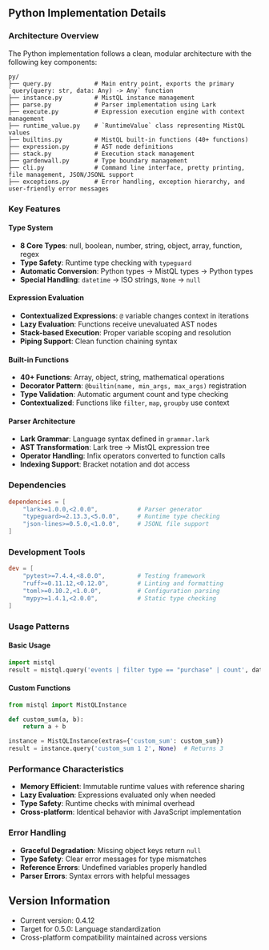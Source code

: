 ## Python Implementation Details

### Architecture Overview

The Python implementation follows a clean, modular architecture with the following key components:

```
py/
├── query.py            # Main entry point, exports the primary `query(query: str, data: Any) -> Any` function
├── instance.py         # MistQL instance management
├── parse.py            # Parser implementation using Lark
├── execute.py          # Expression execution engine with context management
├── runtime_value.py    # `RuntimeValue` class representing MistQL values
├── builtins.py         # MistQL built-in functions (40+ functions)
├── expression.py       # AST node definitions
├── stack.py            # Execution stack management
├── gardenwall.py       # Type boundary management
├── cli.py              # Command line interface, pretty printing, file management, JSON/JSONL support
├── exceptions.py       # Error handling, exception hierarchy, and user-friendly error messages
```

### Key Features

#### Type System
- **8 Core Types**: null, boolean, number, string, object, array, function, regex
- **Type Safety**: Runtime type checking with `typeguard`
- **Automatic Conversion**: Python types → MistQL types → Python types
- **Special Handling**: `datetime` → ISO strings, `None` → `null`

#### Expression Evaluation
- **Contextualized Expressions**: `@` variable changes context in iterations
- **Lazy Evaluation**: Functions receive unevaluated AST nodes
- **Stack-based Execution**: Proper variable scoping and resolution
- **Piping Support**: Clean function chaining syntax

#### Built-in Functions
- **40+ Functions**: Array, object, string, mathematical operations
- **Decorator Pattern**: `@builtin(name, min_args, max_args)` registration
- **Type Validation**: Automatic argument count and type checking
- **Contextualized**: Functions like `filter`, `map`, `groupby` use context

#### Parser Architecture
- **Lark Grammar**: Language syntax defined in `grammar.lark`
- **AST Transformation**: Lark tree → MistQL expression tree
- **Operator Handling**: Infix operators converted to function calls
- **Indexing Support**: Bracket notation and dot access

### Dependencies

```toml
dependencies = [
    "lark>=1.0.0,<2.0.0",           # Parser generator
    "typeguard>=2.13.3,<5.0.0",     # Runtime type checking
    "json-lines>=0.5.0,<1.0.0",     # JSONL file support
]
```

### Development Tools

```toml
dev = [
    "pytest>=7.4.4,<8.0.0",         # Testing framework
    "ruff>=0.11.12,<0.12.0",        # Linting and formatting
    "toml>=0.10.2,<1.0.0",          # Configuration parsing
    "mypy>=1.4.1,<2.0.0",           # Static type checking
]
```

### Usage Patterns

#### Basic Usage
```python
import mistql
result = mistql.query('events | filter type == "purchase" | count', data)
```

#### Custom Functions
```python
from mistql import MistQLInstance

def custom_sum(a, b):
    return a + b

instance = MistQLInstance(extras={'custom_sum': custom_sum})
result = instance.query('custom_sum 1 2', None)  # Returns 3
```


### Performance Characteristics

- **Memory Efficient**: Immutable runtime values with reference sharing
- **Lazy Evaluation**: Expressions evaluated only when needed
- **Type Safety**: Runtime checks with minimal overhead
- **Cross-platform**: Identical behavior with JavaScript implementation

### Error Handling

- **Graceful Degradation**: Missing object keys return `null`
- **Type Safety**: Clear error messages for type mismatches
- **Reference Errors**: Undefined variables properly handled
- **Parser Errors**: Syntax errors with helpful messages

## Version Information

- Current version: 0.4.12
- Target for 0.5.0: Language standardization
- Cross-platform compatibility maintained across versions
